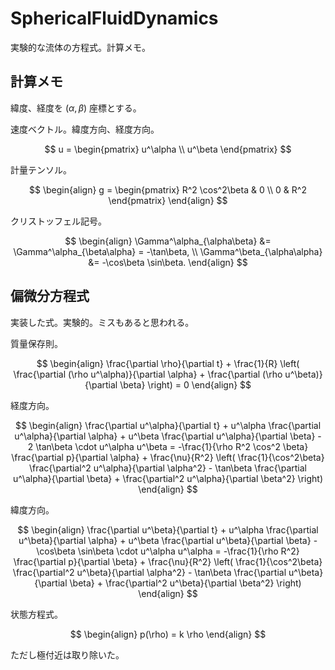 # SphericalFluidDynamics

実験的な流体の方程式。計算メモ。

## 計算メモ

緯度、経度を $(\alpha, \beta)$ 座標とする。

速度ベクトル。緯度方向、経度方向。

$$
u = \begin{pmatrix} u^\alpha \\ u^\beta \end{pmatrix}
$$

計量テンソル。

$$
\begin{align}
g =
\begin{pmatrix}
R^2 \cos^2\beta & 0 \\
0 & R^2
\end{pmatrix}
\end{align}
$$

クリストッフェル記号。

$$
\begin{align}
    \Gamma^\alpha_{\alpha\beta} &= \Gamma^\alpha_{\beta\alpha} = -\tan\beta, \\
    \Gamma^\beta_{\alpha\alpha} &= -\cos\beta \sin\beta.
\end{align}
$$


## 偏微分方程式

実装した式。実験的。ミスもあると思われる。

質量保存則。

$$
\begin{align}
    \frac{\partial \rho}{\partial t} 
    + \frac{1}{R} \left( \frac{\partial (\rho u^\alpha)}{\partial \alpha} 
    + \frac{\partial (\rho u^\beta)}{\partial \beta} \right) = 0
\end{align}
$$

経度方向。

$$
\begin{align}
    \frac{\partial u^\alpha}{\partial t} 
    + u^\alpha \frac{\partial u^\alpha}{\partial \alpha} 
    + u^\beta \frac{\partial u^\alpha}{\partial \beta} 
    - 2 \tan\beta \cdot u^\alpha u^\beta 
    = -\frac{1}{\rho R^2 \cos^2 \beta} \frac{\partial p}{\partial \alpha} + \frac{\nu}{R^2} \left( \frac{1}{\cos^2\beta} \frac{\partial^2 u^\alpha}{\partial \alpha^2} 
    - \tan\beta \frac{\partial u^\alpha}{\partial \beta} 
    + \frac{\partial^2 u^\alpha}{\partial \beta^2} \right)
\end{align}
$$

緯度方向。

$$
\begin{align}
    \frac{\partial u^\beta}{\partial t} 
    + u^\alpha \frac{\partial u^\beta}{\partial \alpha} 
    + u^\beta \frac{\partial u^\beta}{\partial \beta} 
    - \cos\beta \sin\beta \cdot u^\alpha u^\alpha 
    = -\frac{1}{\rho R^2} \frac{\partial p}{\partial \beta} + \frac{\nu}{R^2} \left( \frac{1}{\cos^2\beta} \frac{\partial^2 u^\beta}{\partial \alpha^2} 
    - \tan\beta \frac{\partial u^\beta}{\partial \beta} 
    + \frac{\partial^2 u^\beta}{\partial \beta^2} \right)
\end{align}
$$

状態方程式。

$$
\begin{align}
    p(\rho) = k \rho
\end{align}
$$

ただし極付近は取り除いた。